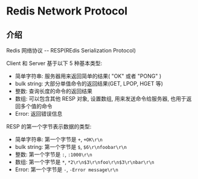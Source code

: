 # Redis Network Protocol

## 介绍

Redis 网络协议 -- RESP(REdis Serialization Protocol)

Client 和 Server 基于以下 5 种基本类型:
- 简单字符串: 服务器用来返回简单的结果( "OK" 或者 "PONG" )
- bulk string: 大部分单值命令的返回结果(GET, LPOP, HGET 等)
- 整数: 查询长度的命令的返回结果
- 数组: 可以包含其他 RESP 对象, 设置数组, 用来发送命令给服务器, 也用于返回多个值的命令
- Error: 返回错误信息

RESP 的第一个字节表示数据的类型:
- 简单字符串: 第一个字节是 `+`, `+OK\r\n`
- bulk string: 第一个字节是 `$`, `$6\r\nfoobar\r\n`
- 整数: 第一个字节是 `:`, `:1000\r\n`
- 数组: 第一个字节是 `*`, `*2\r\n$3\r\nfoo\r\n$3\r\nbar\r\n`
- Error: 第一个字节是 `-`, `-Error message\r\n`
